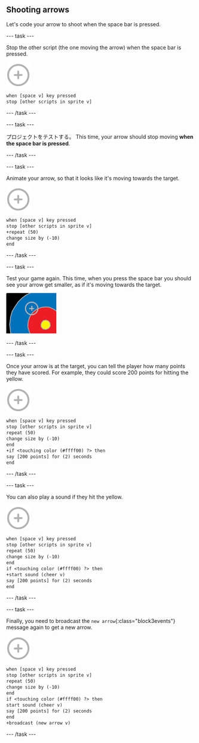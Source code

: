 ## Shooting arrows

Let's code your arrow to shoot when the space bar is pressed.

\--- task \---

Stop the other script (the one moving the arrow) when the space bar is pressed.

![target sprite](images/target-sprite.png)

```blocks3
when [space v] key pressed
stop [other scripts in sprite v]
```

\--- /task \---

\--- task \---

プロジェクトをテストする。 This time, your arrow should stop moving **when the space bar is pressed**.

\--- /task \---

\--- task \---

Animate your arrow, so that it looks like it's moving towards the target.

![target sprite](images/target-sprite.png)

```blocks3
when [space v] key pressed
stop [other scripts in sprite v]
+repeat (50)
change size by (-10)
end
```

\--- /task \---

\--- task \---

Test your game again. This time, when you press the space bar you should see your arrow get smaller, as if it's moving towards the target.

![target with the cross hair on it](images/archery-animate-test.png)

\--- /task \---

\--- task \---

Once your arrow is at the target, you can tell the player how many points they have scored. For example, they could score 200 points for hitting the yellow.

![target sprite](images/target-sprite.png)

```blocks3
when [space v] key pressed
stop [other scripts in sprite v]
repeat (50)
change size by (-10)
end
+if <touching color (#ffff00) ?> then
say [200 points] for (2) seconds
end
```

\--- /task \---

\--- task \---

You can also play a sound if they hit the yellow.

![target sprite](images/target-sprite.png)

```blocks3
when [space v] key pressed
stop [other scripts in sprite v]
repeat (50)
change size by (-10)
end
if <touching color (#ffff00) ?> then
+start sound (cheer v)
say [200 points] for (2) seconds
end
```

\--- /task \---

\--- task \---

Finally, you need to broadcast the `new arrow`{:class="block3events"} message again to get a new arrow.

![target sprite](images/target-sprite.png)

```blocks3
when [space v] key pressed
stop [other scripts in sprite v]
repeat (50)
change size by (-10)
end
if <touching color (#ffff00) ?> then
start sound (cheer v)
say [200 points] for (2) seconds
end
+broadcast (new arrow v)
```

\--- /task \---
